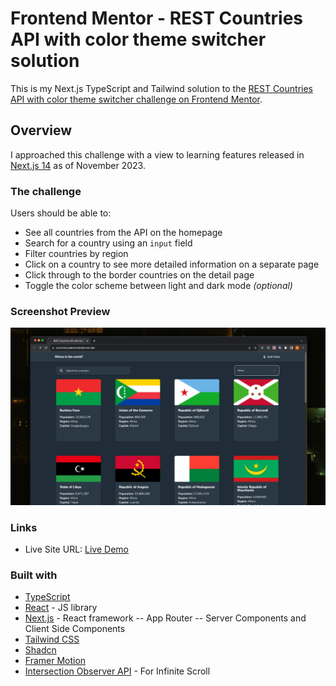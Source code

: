 # Frontend Mentor - REST Countries API with color theme switcher solution

This is my Next.js TypeScript and Tailwind solution to the [REST Countries API with color theme switcher challenge on Frontend Mentor](https://www.frontendmentor.io/challenges/rest-countries-api-with-color-theme-switcher-5cacc469fec04111f7b848ca).

## Overview

I approached this challenge with a view to learning features released in [Next.js 14](https://nextjs.org/blog/next-14) as of November 2023.

### The challenge

Users should be able to:

- See all countries from the API on the homepage
- Search for a country using an `input` field
- Filter countries by region
- Click on a country to see more detailed information on a separate page
- Click through to the border countries on the detail page
- Toggle the color scheme between light and dark mode _(optional)_

### Screenshot Preview

![](./screenshot.png)

### Links

- Live Site URL: [Live Demo](https://countries.adamrichardturner.dev)

### Built with

- [TypeScript](https://www.typescriptlang.org/)
- [React](https://reactjs.org/) - JS library
- [Next.js](https://nextjs.org/) - React framework
  -- App Router
  -- Server Components and Client Side Components
- [Tailwind CSS](https://tailwindcss.com/)
- [Shadcn](https://ui.shadcn.com/)
- [Framer Motion](https://www.framer.com/motion/animation/)
- [Intersection Observer API](https://developer.mozilla.org/en-US/docs/Web/API/Intersection_Observer_API) - For Infinite Scroll
